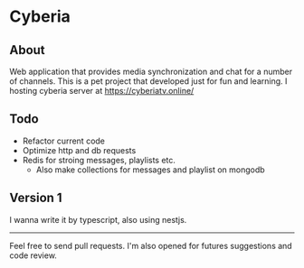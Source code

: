 # Cyberia
About
---
Web application that provides media synchronization and chat for a number of channels.
This is a pet project that developed just for fun and learning. I hosting cyberia server at https://cyberiatv.online/

Todo
---
- Refactor current code
- Optimize http and db requests
- Redis for stroing messages, playlists etc.
  - Also make collections for messages and playlist on mongodb

Version 1
---
I wanna write it by typescript, also using nestjs.

---

Feel free to send pull requests. I'm also opened for futures suggestions and code review.
